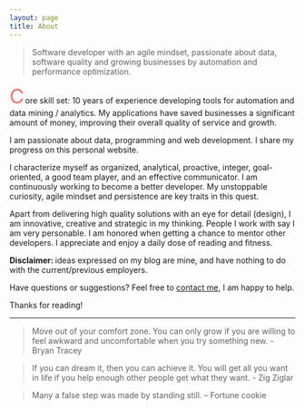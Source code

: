```yaml
---
layout: page
title: About
---
```

<style>
.mobileShow { 
  display: none;
  margin: 10px;
  float: left; 
}
@media screen and (max-width: 768px) {
  .mobileShow { 
    display: inline;
  }
}
@media screen and (max-width: 360px) {
  .mobileShow img { 
    width: 120px;
  }
}
p.first::first-letter {
  font-size: 250%;
  color: #f2756a;
  padding-right: 2px;
}
</style>

> Software developer with an agile mindset, passionate about data, software quality and growing businesses by automation and performance optimization. 

<div class="mobileShow">
  <img src="http://www.gravatar.com/avatar/{{site.author.email_md5}}?s=200" class="img-circle" />
</div>

<p class="first">Core skill set: 10 years of experience developing tools for automation and data mining / analytics. My applications have saved businesses a significant amount of money, improving their overall quality of service and growth.</p>

I am passionate about data, programming and web development. I share my progress on this personal website.

I characterize myself as organized, analytical, proactive, integer, goal-oriented, a good team player, and an effective communicator. I am continuously working to become a better developer. My unstoppable curiosity, agile mindset and persistence are key traits in this quest.

Apart from delivering high quality solutions with an eye for detail (design), I am innovative, creative and strategic in my thinking. People I work with say I am very personable. I am honored when getting a chance to mentor other developers. I appreciate and enjoy a daily dose of reading and fitness. 

<strong>Disclaimer: </strong> ideas expressed on my blog are mine, and have nothing to do with the current/previous employers. 

Have questions or suggestions? Feel free to <a href="mailto:info@bobbelderbos.com?Subject=Hi%20Bob" target="_top">contact me</a>, I am happy to help.

Thanks for reading!

<hr>

> Move out of your comfort zone. You can only grow if you are willing to feel awkward and uncomfortable when you try something new. - Bryan Tracey

> If you can dream it, then you can achieve it. You will get all you want in life if you help enough other people get what they want. - Zig Ziglar

> Many a false step was made by standing still. – Fortune cookie
